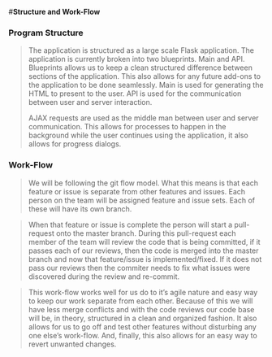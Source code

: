 #**Structure and Work-Flow**

### Program Structure
>The application is structured as a large scale Flask application. The application is currently broken into two blueprints. Main and API. Blueprints allows us to keep a clean structured difference between sections of the application. This also allows for any future add-ons to the application to be done seamlessly. Main is used for generating the HTML to present to the user. API is used for the communication between user and server interaction.
>
>AJAX requests are used as the middle man between user and server communication. This allows for processes to happen in the background while the user continues using the application, it also allows for progress dialogs. 
>

### Work-Flow
>We will be following the git flow model. What this means is that each feature or issue is separate from other features and issues. Each person on the team will be assigned feature and issue sets. Each of these will have its own branch. 

>When that feature or issue is complete the person will start a pull-request onto the master branch. During this pull-request each member of the team will review the code that is being committed, if it passes each of our reviews, then the code is merged into the master branch and now that feature/issue is implemented/fixed. If it does not pass our reviews then the commiter needs to fix what issues were discovered during the review and re-commit.

>This work-flow works well for us do to it’s agile nature and easy way to keep our work separate from each other. Because of this we will have less merge conflicts and with the code reviews our code base will be, in theory, structured in a clean and organized fashion. It also allows for us to go off and test other features without disturbing any one else’s work-flow. And, finally, this also allows for an easy way to revert unwanted changes. 

